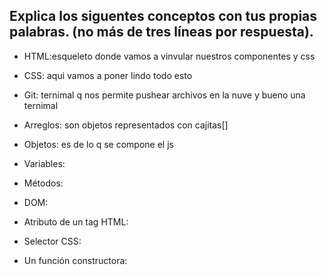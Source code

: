 ## Explica los siguentes conceptos con tus propias palabras. (no más de tres líneas por respuesta).

* HTML:esqueleto donde vamos a vinvular nuestros componentes y css

* CSS: aqui vamos a poner lindo todo esto 

* Git: ternimal q nos permite pushear archivos en la nuve y bueno una ternimal 

* Arreglos: son objetos representados con cajitas[]

* Objetos: es de lo q se compone el js 

* Variables:

* Métodos:

* DOM:

* Atributo de un tag HTML:

* Selector CSS:

* Un función constructora:

